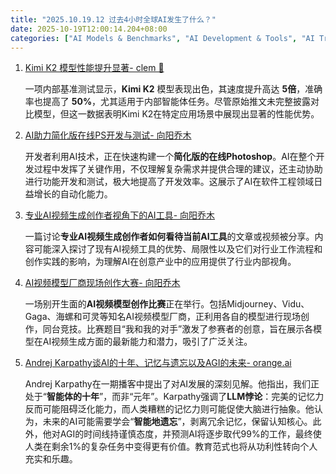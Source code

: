 ```yaml
---
title: "2025.10.19.12 过去4小时全球AI发生了什么？"
date: 2025-10-19T12:00:14.204+08:00
categories: ["AI Models & Benchmarks", "AI Development & Tools", "AI Trends & Philosophy"]
---
```


1.  [Kimi K2 模型性能提升显著- clem 🤗](https://x.com/ClementDelangue/status/1979743078207594922)

    一项内部基准测试显示，**Kimi K2** 模型表现出色，其速度提升高达 **5倍**，准确率也提高了 **50%**，尤其适用于内部智能体任务。尽管原始推文未完整披露对比模型，但这一数据表明Kimi K2在特定应用场景中展现出显著的性能优势。

2.  [AI助力简化版在线PS开发与测试- 向阳乔木](https://x.com/vista8/status/1979744142789153163)

    开发者利用AI技术，正在快速构建一个**简化版的在线Photoshop**。AI在整个开发过程中发挥了关键作用，不仅理解复杂需求并提供合理的建议，还主动协助进行功能开发和测试，极大地提高了开发效率。这展示了AI在软件工程领域日益增长的自动化能力。

3.  [专业AI视频生成创作者视角下的AI工具- 向阳乔木](https://x.com/vista8/status/1979733962386964701)

    一篇讨论**专业AI视频生成创作者如何看待当前AI工具**的文章或视频被分享。内容可能深入探讨了现有AI视频工具的优势、局限性以及它们对行业工作流程和创作实践的影响，为理解AI在创意产业中的应用提供了行业内部视角。

4.  [AI视频模型厂商现场创作大赛- 向阳乔木](https://x.com/vista8/status/1979720192327647443)

    一场别开生面的**AI视频模型创作比赛**正在举行。包括Midjourney、Vidu、Gaga、海螺和可灵等知名AI视频模型厂商，正利用各自的模型进行现场创作，同台竞技。比赛题目“我和我的对手”激发了参赛者的创意，旨在展示各模型在AI视频生成方面的最新能力和潜力，吸引了广泛关注。

5.  [Andrej Karpathy谈AI的十年、记忆与遗忘以及AGI的未来- orange.ai](https://x.com/oran_ge/status/1979704983265456362)

    Andrej Karpathy在一期播客中提出了对AI发展的深刻见解。他指出，我们正处于“**智能体的十年**”，而非“元年”。Karpathy强调了**LLM悖论**：完美的记忆力反而可能阻碍泛化能力，而人类糟糕的记忆力则可能促使大脑进行抽象。他认为，未来的AI可能需要学会“**智能地遗忘**”，剥离冗余记忆，保留认知核心。此外，他对AGI的时间线持谨慎态度，并预测AI将逐步取代99%的工作，最终使人类在剩余1%的复杂任务中变得更有价值。教育范式也将从功利性转向个人充实和乐趣。